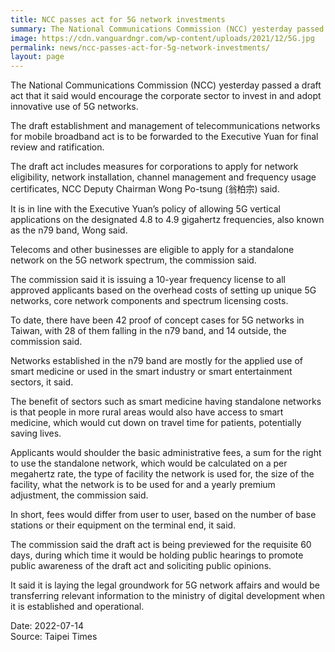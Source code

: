 ```yaml
---
title: NCC passes act for 5G network investments
summary: The National Communications Commission (NCC) yesterday passed a draft act that it said would encourage the corporate sector to invest in and adopt innovative use of 5G networks.
image: https://cdn.vanguardngr.com/wp-content/uploads/2021/12/5G.jpg
permalink: news/ncc-passes-act-for-5g-network-investments/
layout: page
---
```

The National Communications Commission (NCC) yesterday passed a draft act that it said would encourage the corporate sector to invest in and adopt innovative use of 5G networks.

The draft establishment and management of telecommunications networks for mobile broadband act is to be forwarded to the Executive Yuan for final review and ratification.

The draft act includes measures for corporations to apply for network eligibility, network installation, channel management and frequency usage certificates, NCC Deputy Chairman Wong Po-tsung (翁柏宗) said.

It is in line with the Executive Yuan’s policy of allowing 5G vertical applications on the designated 4.8 to 4.9 gigahertz frequencies, also known as the n79 band, Wong said.

Telecoms and other businesses are eligible to apply for a standalone network on the 5G network spectrum, the commission said.

The commission said it is issuing a 10-year frequency license to all approved applicants based on the overhead costs of setting up unique 5G networks, core network components and spectrum licensing costs.

To date, there have been 42 proof of concept cases for 5G networks in Taiwan, with 28 of them falling in the n79 band, and 14 outside, the commission said.

Networks established in the n79 band are mostly for the applied use of smart medicine or used in the smart industry or smart entertainment sectors, it said.

The benefit of sectors such as smart medicine having standalone networks is that people in more rural areas would also have access to smart medicine, which would cut down on travel time for patients, potentially saving lives.

Applicants would shoulder the basic administrative fees, a sum for the right to use the standalone network, which would be calculated on a per megahertz rate, the type of facility the network is used for, the size of the facility, what the network is to be used for and a yearly premium adjustment, the commission said.

In short, fees would differ from user to user, based on the number of base stations or their equipment on the terminal end, it said.

The commission said the draft act is being previewed for the requisite 60 days, during which time it would be holding public hearings to promote public awareness of the draft act and soliciting public opinions.

It said it is laying the legal groundwork for 5G network affairs and would be transferring relevant information to the ministry of digital development when it is established and operational.

Date: 2022-07-14
<br/>
Source: Taipei Times
